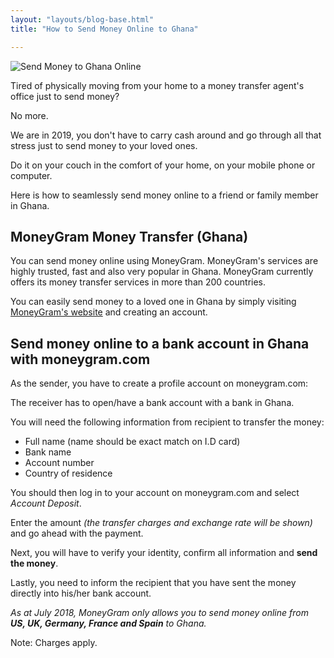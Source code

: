 ```yaml
---
layout: "layouts/blog-base.html"
title: "How to Send Money Online to Ghana"

---
```

  <img src= "/images/blogpics/send-money-moneygram.jpg" alt= "Send Money to Ghana Online" class= "img-responsive center-block">
  
  <p>Tired of physically moving from your home to a money transfer agent's office just
        to send money?</p>
      <p>No more.</p>
      <p>We are in 2019, you don't have to carry cash around and go through all that stress just to send money to your loved ones.</p>
      <p>Do it on your couch in the comfort of your home, on your mobile phone or computer.</p>
      <p>Here is how to seamlessly send money online to a friend or family member in Ghana.</p>

  <h2>MoneyGram Money Transfer (Ghana)</h2>
      <p>You can send money online using MoneyGram. MoneyGram's services are highly
        trusted, fast and also very popular in Ghana. MoneyGram currently offers its money transfer services in more than 200 countries.</p>
      <p>You can easily send money to a loved one in Ghana by simply visiting <a href="http://moneygram.com.gh">MoneyGram's
         website</a> and creating an account.</p>
      <h2>Send money online to a bank account in Ghana with moneygram.com</h2>
      <p>As the sender, you have to create a profile account on moneygram.com:</p>
      <p>The receiver has to open/have a bank account with a bank in Ghana.</p>
      <p>You will need the following information from recipient to transfer the money:</p>
      <ul>
       <li>Full name (name should be exact match on I.D card)</li>
       <li>Bank name</li>
       <li>Account number</li>
       <li>Country of residence</li>
      </ul>
      <p>You should then log in to your account on moneygram.com and
        select <em>Account Deposit</em>.</p>
      <p>Enter the amount <em>(the transfer charges and exchange
         rate will be shown)</em> and go ahead with the payment.</p>
      <p>Next, you will have to verify your identity, confirm all information and <strong>send the money</strong>.</p>
      <p>Lastly, you need to inform the recipient that you have sent the money directly into his/her bank account.</p>
      <p><em>As at July 2018, MoneyGram only allows you to send money online from <strong>US, UK, Germany, France and Spain</strong> to Ghana.</em></p>

<p>Note: Charges apply.</p>

  
